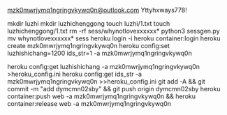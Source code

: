mzk0mwrjymq1ngringvkywq0n@outlook.com
Yttyhxways778!

mkdir luzhi
mkdir luzhichenggong
touch luzhi/1.txt
touch luzhichenggong/1.txt
rm -rf sess/whynotlovexxxxxx*
python3 sessgen.py
mv whynotlovexxxxxx* sess
heroku login -i
heroku container:login
heroku create mzk0mwrjymq1ngringvkywq0n
heroku config:set luzhishichang=1200 ids_str=1 -a mzk0mwrjymq1ngringvkywq0n

heroku config:get luzhishichang -a mzk0mwrjymq1ngringvkywq0n >heroku_config.ini
heroku config:get ids_str -a mzk0mwrjymq1ngringvkywq0n >>heroku_config.ini
git add -A && git commit -m "add dymcmn02sby" && git push origin dymcmn02sby
heroku container:push web -a mzk0mwrjymq1ngringvkywq0n && heroku container:release web -a mzk0mwrjymq1ngringvkywq0n